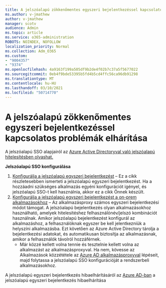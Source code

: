 ```yaml
---
title: A jelszóalapú zökkenőmentes egyszeri bejelentkezéssel kapcsolatos problémák elhárítása
ms.author: v-jmathew
author: v-jmathew
manager: scotv
audience: Admin
ms.topic: article
ms.service: o365-administration
ROBOTS: NOINDEX, NOFOLLOW
localization_priority: Normal
ms.collection: Adm_O365
ms.custom:
- "9004357"
- "9374"
ms.openlocfilehash: 4a9163f199a505df9b2de4f02b7c37a5f5677022
ms.sourcegitcommit: 0eb4f9bde53395b5fd4b5cd4ffc56ca96db91298
ms.translationtype: MT
ms.contentlocale: hu-HU
ms.lasthandoff: 03/10/2021
ms.locfileid: "50714770"
---
```

# <a name="troubleshoot-password-based-seamless-single-sign-on-sso-issues"></a>A jelszóalapú zökkenőmentes egyszeri bejelentkezéssel kapcsolatos problémák elhárítása

A jelszóalapú SSO alapjairól az [Azure Active Directoryval való jelszóalapú hitelesítésben olvashat.](https://docs.microsoft.com/azure/active-directory/fundamentals/auth-password-based-sso)

**Jelszóalapú SSO konfigurálása**

1. [Konfigurálja a jelszóalapú egyszeri bejelentkezést](https://docs.microsoft.com/azure/active-directory/manage-apps/configure-password-single-sign-on-non-gallery-applications) – Ez a cikk részletesebben ismerteti a jelszóalapú egyszeri bejelentkezést. Ha a hozzáadni szükséges alkalmazás egyéni konfigurációt igényel, és jelszóalapú SSO-t kell használnia, akkor ez a cikk Önnek készült.
2. [Konfigurálja a jelszóalapú egyszeri bejelentkezést a on-prem alkalmazásokhoz](https://docs.microsoft.com/azure/active-directory/manage-apps/application-proxy-configure-single-sign-on-password-vaulting) – Az alkalmazásproxy számos egyszeri bejelentkezési módot támogat. A jelszóalapú bejelentkezés olyan alkalmazásokhoz használható, amelyek hitelesítéshez felhasználónév/jelszó kombinációt használnak. Amikor jelszóalapú bejelentkezést konfigurál az alkalmazáshoz, a felhasználóknak egyszer be kell jelentkezniük a helyszíni alkalmazásba. Ezt követően az Azure Active Directory tárolja a bejelentkezési adatokat, és automatikusan biztosítja az alkalmazásnak, amikor a felhasználók távolról hozzáférnek.
    - Már közzé kellett volna tennie és tesztelnie kellett volna az alkalmazást az alkalmazásproxyval. Ha nem, kövesse az Alkalmazások közzététele az [Azure AD alkalmazásproxyval](https://docs.microsoft.com/azure/active-directory/manage-apps/application-proxy-add-on-premises-application) lépéseit, majd folytassa a jelszóalapú SSO konfigurációját a rendszerbeli alkalmazásokhoz.

A jelszóalapú egyszeri bejelentkezés hibaelhárításáról az [Azure AD-ban](https://docs.microsoft.com/azure/active-directory/manage-apps/troubleshoot-password-based-sso) a jelszóalapú egyszeri bejelentkezés hibaelhárítása
